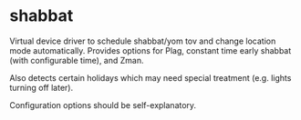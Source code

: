 # shabbat
Virtual device driver to schedule shabbat/yom tov and change location mode automatically.  Provides options for Plag, constant time early shabbat (with configurable time), and Zman.

Also detects certain holidays which may need special treatment (e.g. lights turning off later).

Configuration options should be self-explanatory.
